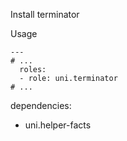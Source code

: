 Install terminator

Usage
```
---
# ...
  roles:
  - role: uni.terminator
# ...
```

dependencies:
- uni.helper-facts
